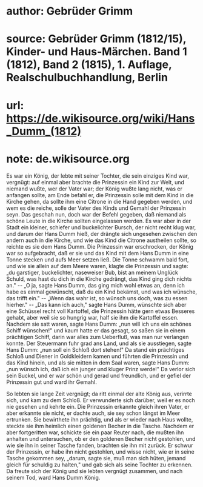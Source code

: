 # author: Gebrüder Grimm
# source: Gebrüder Grimm (1812/15), Kinder- und Haus-Märchen. Band 1 (1812), Band 2 (1815), 1. Auflage, Realschulbuchhandlung, Berlin
# url: https://de.wikisource.org/wiki/Hans_Dumm_(1812)
# note: de.wikisource.org

Es war ein König, der lebte mit seiner Tochter, die sein einziges Kind war, vergnügt: auf einmal aber brachte die Prinzessin ein Kind zur Welt, und niemand wußte, wer der Vater war; der König wußte lang nicht, was er anfangen sollte, am Ende befahl er, die Prinzessin solle mit dem Kind in die Kirche gehen, da sollte ihm eine Citrone in die Hand gegeben werden, und wem es die reiche, solle der Vater des Kinds und Gemahl der Prinzessin seyn. Das geschah nun, doch war der Befehl gegeben, daß niemand als schöne Leute in die Kirche sollten eingelassen werden. Es war aber in der Stadt ein kleiner, schiefer und buckelichter Bursch, der nicht recht klug war, und darum der Hans Dumm hieß, der drängte sich ungesehen zwischen den andern auch in die Kirche, und wie das Kind die Citrone austheilen sollte, so reichte es sie dem Hans Dumm. Die Prinzessin war erschrocken, der König war so aufgebracht, daß er sie und das Kind mit dem Hans Dumm in eine Tonne stecken und aufs Meer setzen ließ. Die Tonne schwamm bald  fort, und wie sie allein auf dem Meere waren, klagte die Prinzessin und sagte: „du garstiger, buckelichter, naseweiser Bub, bist an meinem Unglück Schuld, was hast du dich in die Kirche gedrängt, das Kind ging dich nichts an." -- „O ja, sagte Hans Dumm, das ging mich wohl etwas an, denn ich habe es einmal gewünscht, daß du ein Kind bekämst, und was ich wünsche, das trifft ein." -- „Wenn das wahr ist, so wünsch uns doch, was zu essen hierher." -- „Das kann ich auch," sagte Hans Dumm, wünschte sich aber eine Schüssel recht voll Kartoffel, die Prinzessin hätte gern etwas Besseres gehabt, aber weil sie so hungrig war, half sie ihm die Kartoffel essen. Nachdem sie satt waren, sagte Hans Dumm: „nun will ich uns ein schönes Schiff wünschen!" und kaum hatte er das gesagt, so saßen sie in einem prächtigen Schiff, darin war alles zum Ueberfluß, was man nur verlangen konnte. Der Steuermann fuhr grad ans Land, und als sie ausstiegen, sagte Hans Dumm: „nun soll ein Schloß dort stehen!" Da stand ein prächtiges Schloß und Diener in Goldkleidern kamen und führten die Prinzessin und das Kind hinein, und als sie mitten in dem Saal waren, sagte Hans Dumm: „nun wünsch ich, daß ich ein junger und kluger Prinz werde!" Da verlor sich sein Buckel, und er war schön und gerad  und freundlich, und er gefiel der Prinzessin gut und ward ihr Gemahl. 

 So lebten sie lange Zeit vergnügt; da ritt einmal der alte König aus, verirrte sich, und kam zu dem Schloß. Er verwunderte sich darüber, weil er es noch nie gesehen und kehrte ein. Die Prinzessin erkannte gleich ihren Vater, er aber erkannte sie nicht, er dachte auch, sie sey schon längst im Meer ertrunken. Sie bewirthete ihn prächtig, und als er wieder nach Haus wollte, steckte sie ihm heimlich einen goldenen Becher in die Tasche. Nachdem er aber fortgeritten war, schickte sie ein paar Reuter nach, die mußten ihn anhalten und untersuchen, ob er den goldenen Becher nicht gestohlen, und wie sie ihn in seiner Tasche fanden, brachten sie ihn mit zurück. Er schwur der Prinzessin, er habe ihn nicht gestohlen, und wisse nicht, wie er in seine Tasche gekommen sey, „darum, sagte sie, muß man sich hüten, jemand gleich für schuldig zu halten," und gab sich als seine Tochter zu erkennen. Da freute sich der König und sie lebten vergnügt zusammen, und nach seinem Tod, ward Hans Dumm König. 

